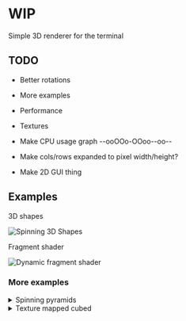 # WIP

Simple 3D renderer for the terminal

## TODO

- Better rotations
- More examples
- Performance
- Textures

- Make CPU usage graph --ooOOo-OOoo--oo--
- Make cols/rows expanded to pixel width/height?
- Make 2D GUI thing

## Examples

3D shapes

![Spinning 3D Shapes](./assets/basic.gif)


Fragment shader

![Dynamic fragment shader](./assets/kishimisu.gif)


### More examples

<details>
    <summary>Spinning pyramids</summary>
    <img alt="Spinning pyramids" src="./assets/pyramids.gif">
</details>

<details>
    <summary>Texture mapped cubed</summary>
    <img alt="Spinning cube with smiley face" src="./assets/awesomecube.gif">
</details>


